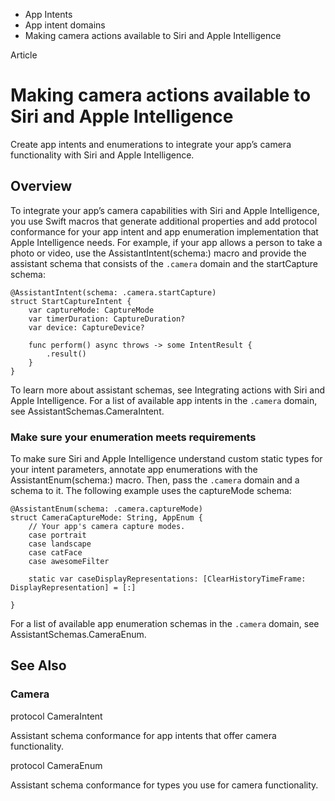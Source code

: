 

- App Intents
- App intent domains
-  Making camera actions available to Siri and Apple Intelligence 

Article

# Making camera actions available to Siri and Apple Intelligence

Create app intents and enumerations to integrate your app’s camera functionality with Siri and Apple Intelligence.

## Overview

To integrate your app’s camera capabilities with Siri and Apple Intelligence, you use Swift macros that generate additional properties and add protocol conformance for your app intent and app enumeration implementation that Apple Intelligence needs. For example, if your app allows a person to take a photo or video, use the AssistantIntent(schema:) macro and provide the assistant schema that consists of the `.camera` domain and the startCapture schema:

```
@AssistantIntent(schema: .camera.startCapture)
struct StartCaptureIntent {
    var captureMode: CaptureMode
    var timerDuration: CaptureDuration?
    var device: CaptureDevice?

    func perform() async throws -> some IntentResult {
        .result()
    }
}
```

To learn more about assistant schemas, see Integrating actions with Siri and Apple Intelligence. For a list of available app intents in the `.camera` domain, see AssistantSchemas.CameraIntent.

### Make sure your enumeration meets requirements

To make sure Siri and Apple Intelligence understand custom static types for your intent parameters, annotate app enumerations with the AssistantEnum(schema:) macro. Then, pass the `.camera` domain and a schema to it. The following example uses the captureMode schema:

```
@AssistantEnum(schema: .camera.captureMode)
struct CameraCaptureMode: String, AppEnum {
    // Your app's camera capture modes.
    case portrait
    case landscape
    case catFace
    case awesomeFilter

    static var caseDisplayRepresentations: [ClearHistoryTimeFrame: DisplayRepresentation] = [:]

}
```

For a list of available app enumeration schemas in the `.camera` domain, see AssistantSchemas.CameraEnum.

## See Also

### Camera

protocol CameraIntent

Assistant schema conformance for app intents that offer camera functionality.

protocol CameraEnum

Assistant schema conformance for types you use for camera functionality.

